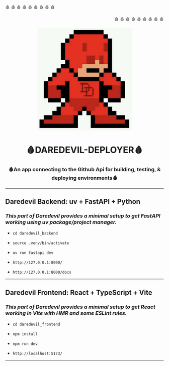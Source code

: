 <div display="flex">
  <p align="left" flex="1">🩸 🩸 🩸 🩸 🩸 🩸 🩸 🩸 🩸 </p>
  <p align="right" flex="1">🩸 🩸 🩸 🩸 🩸 🩸 🩸 🩸 🩸 </p>
</div>
<p align="center" flex="1">
  <a href="https://github.com/the-woodford-den/daredevil-deployer">
    <img src="https://raw.githubusercontent.com/the-woodford-den/daredevil-deployer/main/daredevil_frontend/src/assets/dd-pixel.png?raw=true" alt="Pixel Daredevil" width="300" />
  </a>
</p>

<h1 align="center">🩸DAREDEVIL-DEPLOYER🩸</h1>
<h3 align="center">🩸An app connecting to the Github Api for building, testing, & deploying environments🩸</h3>

<p align="center">

---

## **Daredevil Backend: uv + FastAPI + Python**
### *This part of Daredevil provides a minimal setup to get FastAPI working using uv package/project manager.*

 - ```cd daredevil_backend```
 - ```source .venv/bin/activate```
 - ```uv run fastapi dev```

 - ```http://127.0.0.1:8000/```
 - ```http://127.0.0.1:8000/docs```

---

## **Daredevil Frontend: React + TypeScript + Vite**
### *This part of Daredevil provides a minimal setup to get React working in Vite with HMR and some ESLint rules.*

 - ```cd daredevil_frontend```
 - ```npm install```
 - ```npm run dev```

 - ```http://localhost:5173/```

---

</p>


